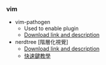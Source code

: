 ### vim

- vim-pathogen
  - Used to enable plugin
  - [Download link and description](https://github.com/tpope/vim-pathogen)
- nerdtree [階層化視覺]
  - [Download link and description](https://github.com/scrooloose/nerdtree)
  - [快速鍵教學](http://yang3wei.github.io/blog/2013/01/29/nerdtree-kuai-jie-jian-ji-lu/)
